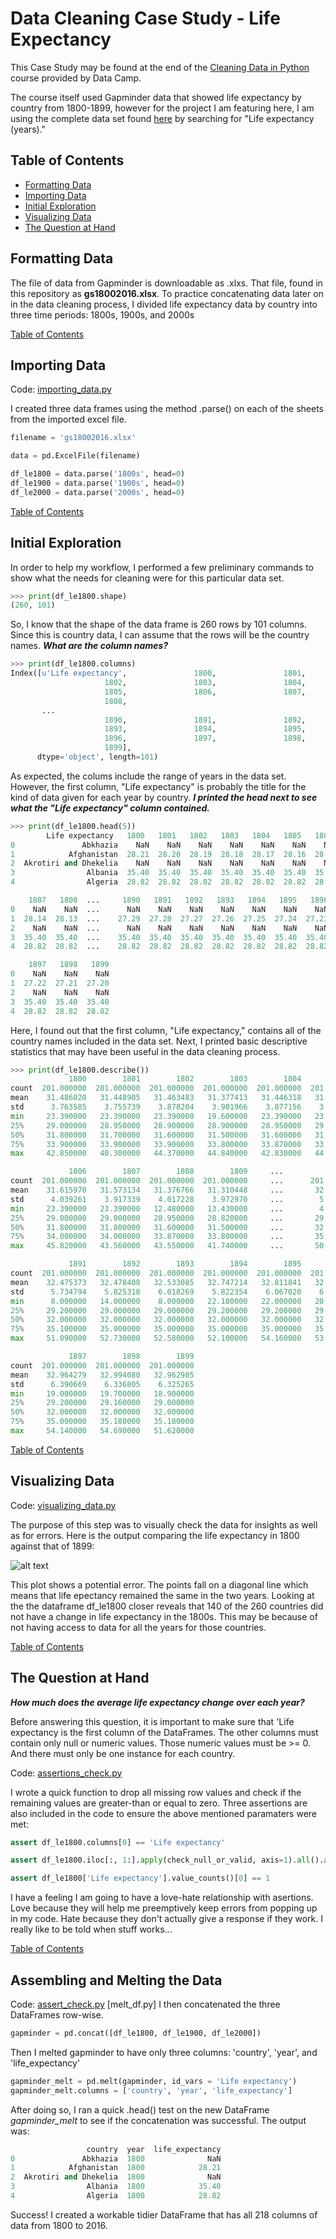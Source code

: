 # Data Cleaning Case Study - Life Expectancy

This Case Study may be found at the end of the [Cleaning Data in Python](https://www.datacamp.com/courses/cleaning-data-in-python) course provided by Data Camp.

The course itself used Gapminder data that showed life expectancy by country from 1800-1899, however for the project I am featuring here, I am using the complete data set found [here](https://www.gapminder.org/data/) by searching for "Life expectancy (years)."

## Table of Contents

* [Formatting Data](#formatting-data)
* [Importing Data](#importing-data)
* [Initial Exploration](#initial-exploration)
* [Visualizing Data](#visualizing-data)
* [The Question at Hand](#the-question-at-hand)

## Formatting Data

The file of data from Gapminder is downloadable as .xlxs. That file, found in this repository as **gs18002016.xlsx**. To practice concatenating data later on in the data cleaning process, I divided life expectancy data by country into three time periods: 1800s, 1900s, and 2000s

[Table of Contents](#table-of-contents)

## Importing Data

Code: [importing_data.py](https://github.com/noahwill/datascience/blob/master/CleaningCaseStudy/importing_data.py)

I created three data frames using the method .parse() on each of the sheets from the imported excel file.

```python 
filename = 'gs18002016.xlsx'

data = pd.ExcelFile(filename)

df_le1800 = data.parse('1800s', head=0)
df_le1900 = data.parse('1900s', head=0)
df_le2000 = data.parse('2000s', head=0)
```
[Table of Contents](#table-of-contents)

## Initial Exploration 

In order to help my workflow, I performed a few preliminary commands to show what the needs for cleaning were for this particular data set. 

```python
>>> print(df_le1800.shape)
(260, 101)
```

So, I know that the shape of the data frame is 260 rows by 101 columns. Since this is country data, I can assume that the rows will be the country names. **_What are the column names?_**

```python 
>>> print(df_le1800.columns)
Index([u'Life expectancy',               1800,               1801,
                     1802,               1803,               1804,
                     1805,               1806,               1807,
                     1808,
       ...
                     1890,               1891,               1892,
                     1893,               1894,               1895,
                     1896,               1897,               1898,
                     1899],
      dtype='object', length=101)
```

As expected, the colums include the range of years in the data set. However, the first column, "Life expectancy" is probably the title for the kind of data given for each year by country. **_I printed the head next to see what the "Life expectancy" column contained._**

```python
>>> print(df_le1800.head(5))
        Life expectancy   1800   1801   1802   1803   1804   1805   1806  \
0               Abkhazia    NaN    NaN    NaN    NaN    NaN    NaN    NaN   
1            Afghanistan  28.21  28.20  28.19  28.18  28.17  28.16  28.15   
2  Akrotiri and Dhekelia    NaN    NaN    NaN    NaN    NaN    NaN    NaN   
3                Albania  35.40  35.40  35.40  35.40  35.40  35.40  35.40   
4                Algeria  28.82  28.82  28.82  28.82  28.82  28.82  28.82   

    1807   1808  ...     1890   1891   1892   1893   1894   1895   1896  \
0    NaN    NaN  ...      NaN    NaN    NaN    NaN    NaN    NaN    NaN   
1  28.14  28.13  ...    27.29  27.28  27.27  27.26  27.25  27.24  27.23   
2    NaN    NaN  ...      NaN    NaN    NaN    NaN    NaN    NaN    NaN   
3  35.40  35.40  ...    35.40  35.40  35.40  35.40  35.40  35.40  35.40   
4  28.82  28.82  ...    28.82  28.82  28.82  28.82  28.82  28.82  28.82   

    1897   1898   1899  
0    NaN    NaN    NaN  
1  27.22  27.21  27.20  
2    NaN    NaN    NaN  
3  35.40  35.40  35.40  
4  28.82  28.82  28.82
```

Here, I found out that the first column, "Life expectancy," contains all of the country names included in the data set. Next, I printed basic descriptive statistics that may have been useful in the data cleaning process. 

```python
>>> print(df_le1800.describe())
             1800        1801        1802        1803        1804        1805  \
count  201.000000  201.000000  201.000000  201.000000  201.000000  201.000000   
mean    31.486020   31.448905   31.463483   31.377413   31.446318   31.562537   
std      3.763585    3.755739    3.878204    3.901966    3.877156    3.947957   
min     23.390000   23.390000   23.390000   19.600000   23.390000   23.390000   
25%     29.000000   28.950000   28.900000   28.900000   28.950000   29.000000   
50%     31.800000   31.700000   31.600000   31.500000   31.600000   31.700000   
75%     33.900000   33.900000   33.900000   33.800000   33.870000   33.900000   
max     42.850000   40.300000   44.370000   44.840000   42.830000   44.270000   

             1806        1807        1808        1809     ...            1890  \
count  201.000000  201.000000  201.000000  201.000000     ...      201.000000   
mean    31.615970   31.573134   31.376766   31.310448     ...       32.291045   
std      4.039261    3.917339    4.017228    3.972970     ...        5.907298   
min     23.390000   23.390000   12.480000   13.430000     ...        4.000000   
25%     29.000000   29.000000   28.950000   28.820000     ...       29.200000   
50%     31.800000   31.800000   31.600000   31.500000     ...       32.000000   
75%     34.000000   34.000000   33.870000   33.800000     ...       35.000000   
max     45.820000   43.560000   43.550000   41.740000     ...       50.480000   

             1891        1892        1893        1894        1895        1896  \
count  201.000000  201.000000  201.000000  201.000000  201.000000  201.000000   
mean    32.475373   32.478408   32.533085   32.747214   32.811841   32.895224   
std      5.734794    5.825318    6.018269    5.822354    6.067020    6.344388   
min      8.000000   14.000000    8.000000   22.180000   22.000000   20.000000   
25%     29.200000   29.000000   29.000000   29.200000   29.200000   29.000000   
50%     32.000000   32.000000   32.000000   32.000000   32.000000   32.000000   
75%     35.100000   35.000000   35.000000   35.000000   35.000000   35.000000   
max     51.090000   52.730000   52.580000   52.100000   54.160000   53.840000   

             1897        1898        1899  
count  201.000000  201.000000  201.000000  
mean    32.964279   32.994080   32.962985  
std      6.390669    6.336805    6.325265  
min     19.000000   19.700000   18.900000  
25%     29.200000   29.160000   29.000000  
50%     32.000000   32.000000   32.000000  
75%     35.000000   35.180000   35.180000  
max     54.140000   54.690000   51.620000
```
[Table of Contents](#table-of-contents)

## Visualizing Data

Code: [visualizing_data.py](https://github.com/noahwill/datascience/blob/master/CleaningCaseStudy/visualizing_data.py)

The purpose of this step was to visually check the data for insights as well as for errors. Here is the output comparing the life expectancy in 1800 against that of 1899:

![alt text](https://github.com/noahwill/datascience/blob/master/CleaningCaseStudy/images/Figure_1.png)

This plot shows a potential error. The points fall on a diagonal line which means that life epectancy remained the same in the two years. Looking at the the dataframe df_le1800 closer reveals that 140 of the 260 countries did not have a change in life expectancy in the 1800s. This may be because of not having access to data for all the years for those countries.

[Table of Contents](#table-of-contents)

## The Question at Hand

**_How much does the average life expectancy change over each year?_**

Before answering this question, it is important to make sure that 'Life expectancy is the first column of the DataFrames. The other columns must contain only null or numeric values. Those numeric values must be >= 0. And there must only be one instance for each country. 

Code: [assertions_check.py](https://github.com/noahwill/datascience/blob/master/CleaningCaseStudy/assertions_check.py)

I wrote a quick function to drop all missing row values and check if the remaining values are greater-than or equal to zero. Three assertions are also included in the code to ensure the above mentioned paramaters were met: 
```python 
assert df_le1800.columns[0] == 'Life expectancy'

assert df_le1800.iloc[:, 1:].apply(check_null_or_valid, axis=1).all().all()

assert df_le1800['Life expectancy'].value_counts()[0] == 1
```

I have a feeling I am going to have a love-hate relationship with asertions. Love because they will help me preemptively keep errors from popping up in my code. Hate because they don't actually give a response if they work. I really like to be told when stuff works...

[Table of Contents](#table-of-contents)

## Assembling and Melting the Data

Code: [assert_check.py](https://github.com/noahwill/datascience/blob/master/CleaningCaseStudy/code/assert_check.py)
      [melt_df.py]
I then concatenated the three DataFrames row-wise. 
```python 
gapminder = pd.concat([df_le1800, df_le1900, df_le2000])
```

Then I melted gapminder to have only three columns: 'country', 'year', and 'life_expectancy'
```python
gapminder_melt = pd.melt(gapminder, id_vars = 'Life expectancy')
gapminder_melt.columns = ['country', 'year', 'life_expectancy']
```

After doing so, I ran a quick .head() test on the new DataFrame _gapminder_melt_ to see if the concatenation was successful. The output was:
```python 
                 country  year  life_expectancy
0               Abkhazia  1800              NaN
1            Afghanistan  1800            28.21
2  Akrotiri and Dhekelia  1800              NaN
3                Albania  1800            35.40
4                Algeria  1800            28.82
```
Success! I created a workable tidier DataFrame that has all 218 columns of data from 1800 to 2016.


